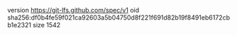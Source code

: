 version https://git-lfs.github.com/spec/v1
oid sha256:df0b4fe59f021ca92603a5b04750d8f221f691d82b19f8491eb6172cbb1e2321
size 1542
